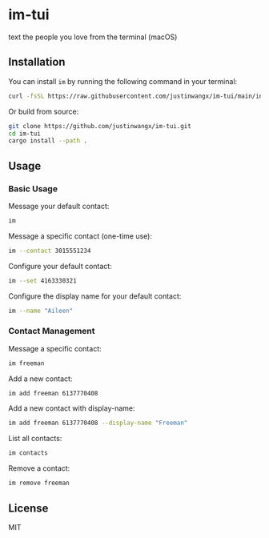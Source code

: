 # im-tui

text the people you love from the terminal (macOS)

## Installation

You can install `im` by running the following command in your terminal:

```bash
curl -fsSL https://raw.githubusercontent.com/justinwangx/im-tui/main/install.sh | sh -
```

Or build from source:

```bash
git clone https://github.com/justinwangx/im-tui.git
cd im-tui
cargo install --path .
```

## Usage

### Basic Usage

Message your default contact:

```bash
im
```

Message a specific contact (one-time use):

```bash
im --contact 3015551234
```

Configure your default contact:

```bash
im --set 4163330321
```

Configure the display name for your default contact:

```bash
im --name "Aileen"
```

### Contact Management

Message a specific contact:

```bash
im freeman
```

Add a new contact:

```bash
im add freeman 6137770408
```

Add a new contact with display-name:

```bash
im add freeman 6137770408 --display-name "Freeman"
```

List all contacts:

```bash
im contacts
```

Remove a contact:

```bash
im remove freeman
```

## License

MIT
